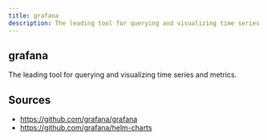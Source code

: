 ```yaml
---
title: grafana
description: The leading tool for querying and visualizing time series and metrics.
---
```


## grafana

The leading tool for querying and visualizing time series and metrics.

## Sources

* https://github.com/grafana/grafana
* https://github.com/grafana/helm-charts

